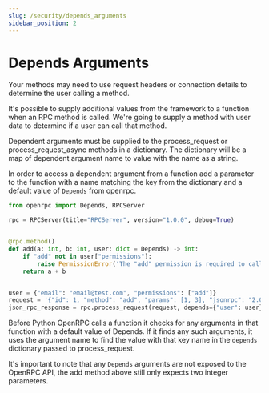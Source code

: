 ```yaml
---
slug: /security/depends_arguments
sidebar_position: 2
---
```


# Depends Arguments

Your methods may need to use request headers or connection details to determine the user
calling a method.

It's possible to supply additional values from the framework to a function when an RPC
method is called. We're going to supply a method with user data to determine if a user
can call that method.

Dependent arguments must be supplied to the process_request or process_request_async
methods in a dictionary. The dictionary will be a map of dependent argument name to
value with the name as a string.

In order to access a dependent argument from a function add a parameter to the function
with a name matching the key from the dictionary and a default value of `Depends` from
openrpc.

```python
from openrpc import Depends, RPCServer

rpc = RPCServer(title="RPCServer", version="1.0.0", debug=True)


@rpc.method()
def add(a: int, b: int, user: dict = Depends) -> int:
    if "add" not in user["permissions"]:
        raise PermissionError('The "add" permission is required to call this method.')
    return a + b


user = {"email": "email@test.com", "permissions": ["add"]}
request = '{"id": 1, "method": "add", "params": [1, 3], "jsonrpc": "2.0"}'
json_rpc_response = rpc.process_request(request, depends={"user": user})
```

Before Python OpenRPC calls a function it checks for any arguments in that function with
a default value of Depends. If it finds any such arguments, it uses the argument name to
find the value with that key name in the `depends` dictionary passed to process_request.

It's important to note that any `Depends` arguments are not exposed to the OpenRPC API,
the add method above still only expects two integer parameters.

